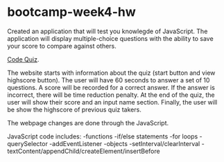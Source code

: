 # bootcamp-week4-hw

Created an application that will test you knowlegde of JavaScript. The application will display multiple-choice questions with the ability to save your score to compare against others.

[Code Quiz](https://kpegeder.github.io/code-quiz/).

The website starts with information about the quiz (start button and view highscore button). The user will have 60 seconds to answer a set of 10 questions. A score will be recorded for a correct answer. If the answer is incorrect, there will be time reduction penalty. At the end of the quiz, the user will show their score and an input name section. Finally, the user will be show the highscore of previous quiz takers.

The webpage changes are done through the JavaScript.

JavaScript code includes:
-functions
-if/else statements
-for loops
-querySelector
-addEventListener
-objects
-setInterval/clearInterval
-textContent/appendChild/createElement/insertBefore
